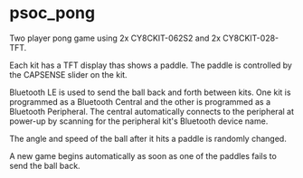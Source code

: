 # psoc_pong

Two player pong game using 2x CY8CKIT-062S2 and 2x CY8CKIT-028-TFT.

Each kit has a TFT display thas shows a paddle. The paddle is controlled by the CAPSENSE
slider on the kit.

Bluetooth LE is used to send the ball back and forth between kits. One kit is
programmed as a Bluetooth Central and the other is programmed as a Bluetooth
Peripheral. The central automatically connects to the peripheral at power-up
by scanning for the peripheral kit's Bluetooth device name.

The angle and speed of the ball after it hits a paddle is randomly changed.

A new game begins automatically as soon as one of the paddles fails to send the ball back.
